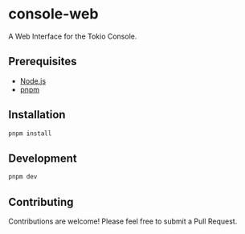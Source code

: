 # console-web

A Web Interface for the Tokio Console.

## Prerequisites

-   [Node.js](https://nodejs.org/en/)
-   [pnpm](https://pnpm.js.org/)

## Installation

```sh
pnpm install
```

## Development

```sh
pnpm dev
```

## Contributing

Contributions are welcome! Please feel free to submit a Pull Request.
